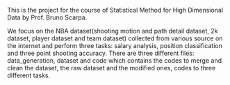This is the project for the course of Statistical Method for High Dimensional Data by Prof. Bruno Scarpa. 

We focus on the NBA dataset(shooting motion and path detail dataset, 2k dataset, player dataset and team dataset) collected from various source on the internet and perform three tasks: salary analysis, position classification and three point shooting accuracy.
There are three different files: data_generation, dataset and code which contains the codes to merge and clean the dataset, the raw dataset and the modified ones, codes to three different tasks.
